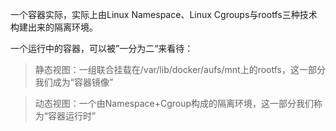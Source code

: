 一个容器实际，实际上由Linux Namespace、Linux Cgroups与rootfs三种技术构建出来的隔离环境。

一个运行中的容器，可以被”一分为二“来看待：

> 静态视图：一组联合挂载在/var/lib/docker/aufs/mnt上的rootfs，这一部分我们成为“容器镜像”

> 动态视图：一个由Namespace+Cgroup构成的隔离环境，这一部分我们称为“容器运行时”

